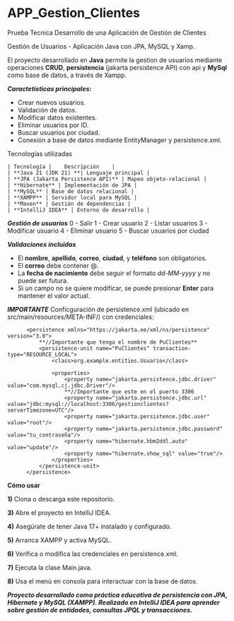 # APP_Gestion_Clientes
Prueba Tecnica Desarrollo de una Aplicación de Gestión de Clientes

Gestión de Usuarios - Aplicación Java con JPA, MySQL y Xamp.

El proyecto desarrollado en **Java** permite la gestion de usuarios mediante operaciones **CRUD**, **persistencia** (jakarta persistence API) con api y **MySql** como base de datos, a través de Xampp.


***Caractetisticas principales:***
  - Crear nuevos usuarios.
  - Validación de datos.
  - Modificar datos existentes.
  - Eliminar usuarios por ID.
  - Buscar usuarios por ciudad.
  - Conexión a base de datos mediante EntityManager y persistence.xml.

Tecnologías utilizadas

    | Tecnología |    Descripción    |
    | **Java 21 (JDK 21) **| Lenguaje principal |
    | **JPA (Jakarta Persistence API)** | Mapeo objeto-relacional |
    | **Hibernate** | Implementación de JPA |
    | **MySQL** | Base de datos relacional |
    | **XAMPP** | Servidor local para MySQL |
    | **Maven** | Gestión de dependencias |
    | **IntelliJ IDEA** | Entorno de desarrollo |


***Gestión de usuarios***
  0 - Salir
  1 - Crear usuario
  2 - Listar usuarios
  3 - Modificar usuario
  4 - Eliminar usuario
  5 - Buscar usuarios por ciudad


***Validaciones incluidas***
- El **nombre**, **apellido**, **correo**, **ciudad**, y **teléfono** son obligatorios.  
- El **correo** debe contener @.  
- La **fecha de nacimiento** debe seguir el formato *dd-MM-yyyy* y no puede ser futura.  
- Si un campo no se quiere modificar, se puede presionar **Enter** para mantener el valor actual.

***IMPORTANTE***
Conficguración de persistence.xml (ubicado en src/main/resources/META-INF/) con credenciales:



          <persistence xmlns="https://jakarta.ee/xml/ns/persistence" version="3.0">
              **//Importante que tenga el nombre de PuClientes**
              <persistence-unit name="PuClientes" transaction-type="RESOURCE_LOCAL">
                  <class>org.example.entities.Usuario</class>
          
                  <properties>
                      <property name="jakarta.persistence.jdbc.driver" value="com.mysql.cj.jdbc.Driver"/>
                      **//Importante que este en el puerto 3306
                      <property name="jakarta.persistence.jdbc.url" value="jdbc:mysql://localhost:3306/gestionclientes?serverTimezone=UTC"/>
                      <property name="jakarta.persistence.jdbc.user" value="root"/>
                      <property name="jakarta.persistence.jdbc.password" value="tu_contraseña"/>
                      <property name="hibernate.hbm2ddl.auto" value="update"/>
                      <property name="hibernate.show_sql" value="true"/>
                  </properties>
              </persistence-unit>
          </persistence>

**Cómo usar**

  **1)** Clona o descarga este repositorio.

  **3)** Abre el proyecto en IntelliJ IDEA.

  **4)** Asegúrate de tener Java 17+ instalado y configurado.

  **5)** Arranca XAMPP y activa MySQL.

  **6)** Verifica o modifica las credenciales en persistence.xml.

  **7)** Ejecuta la clase Main.java.

  **8)** Usa el menú en consola para interactuar con la base de datos.


***Proyecto desarrollado como práctica educativa de persistencia con JPA, Hibernate y MySQL (XAMPP).
Realizado en IntelliJ IDEA para aprender sobre gestión de entidades, consultas JPQL y transacciones.***
